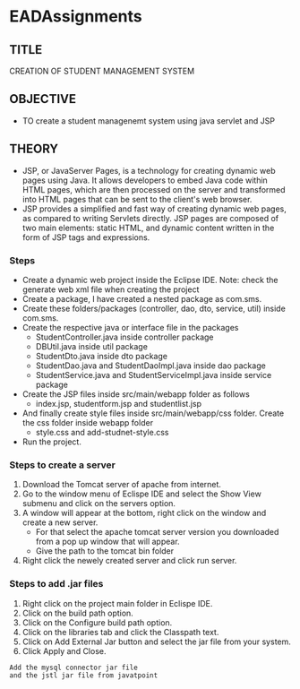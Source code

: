 # EADAssignments

## TITLE 
CREATION OF STUDENT MANAGEMENT SYSTEM

## OBJECTIVE
* TO create a student managenemt system using java servlet and JSP

## THEORY
- JSP, or JavaServer Pages, is a technology for creating dynamic web pages using Java. It allows developers to embed Java code within HTML pages, which are then processed on the server and transformed into HTML pages that can be sent to the client's web browser.
- JSP provides a simplified and fast way of creating dynamic web pages, as compared to writing Servlets directly. JSP pages are composed of two main elements: static HTML, and dynamic content written in the form of JSP tags and expressions.

### Steps
- Create a dynamic web project inside the Eclipse IDE. Note: check the generate web xml file when creating the project
- Create a package, I have created a nested package as com.sms.
- Create these folders/packages (controller, dao, dto, service, util) inside com.sms.
- Create the respective java or interface file in the packages
  - StudentController.java inside controller package
  - DBUtil.java inside util package
  - StudentDto.java inside dto package
  - StudentDao.java and StudentDaoImpl.java inside dao package
  - StudentService.java and StudentServiceImpl.java inside service package
- Create the JSP files inside src/main/webapp folder as follows
  - index.jsp, studentform.jsp and studentlist.jsp
- And finally create style files inside src/main/webapp/css folder. Create the css folder inside webapp folder
  - style.css and add-studnet-style.css
- Run the project.

### Steps to create a server
1. Download the Tomcat server of apache from internet.
2. Go to the window menu of Eclispe IDE and select the Show View submenu and click on the servers option.
3. A window will appear at the bottom, right click on the window and create a new server.
    - For that select the apache tomcat server version you downloaded from a pop up window that will appear.
    - Give the path to the tomcat bin folder
4. Right click the newely created server and click run server.

### Steps to add .jar files
1. Right click on the project main folder in Eclispe IDE.
2. Click on the build path option.
3. Click on the Configure build path option.
4. Click on the libraries tab and click the Classpath text.
5. Click on Add External Jar button and select the jar file from your system.
6. Click Apply and Close.
```
Add the mysql connector jar file
and the jstl jar file from javatpoint
```
